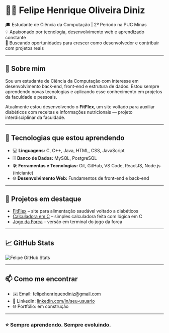 # 👨‍💻 Felipe Henrique Oliveira Diniz

🎓 Estudante de Ciência da Computação | 2º Período na PUC Minas  
💡 Apaixonado por tecnologia, desenvolvimento web e aprendizado constante  
🚀 Buscando oportunidades para crescer como desenvolvedor e contribuir com projetos reais

---

## 💼 Sobre mim

Sou um estudante de Ciência da Computação com interesse em desenvolvimento back-end, front-end e estrutura de dados. Estou sempre aprendendo novas tecnologias e aplicando esse conhecimento em projetos da faculdade e pessoais.

Atualmente estou desenvolvendo o **FitFlex**, um site voltado para auxiliar diabéticos com receitas e informações nutricionais — projeto interdisciplinar da faculdade.

---

## 🧠 Tecnologias que estou aprendendo

- 💻 **Linguagens:** C, C++, Java, HTML, CSS, JavaScript
- 🗄️ **Banco de Dados:** MySQL, PostgreSQL
- 🛠️ **Ferramentas e Tecnologias:** Git, GitHub, VS Code, ReactJS, Node.js (iniciante)
- 🌐 **Desenvolvimento Web:** Fundamentos de front-end e back-end

---

## 📌 Projetos em destaque

- [FitFlex](https://github.com/seu-usuario/FitFlex) – site para alimentação saudável voltado a diabéticos  
- [Calculadora em C](https://github.com/seu-usuario/calculadora-c) – simples calculadora feita com lógica em C  
- [Jogo da Forca](https://github.com/seu-usuario/jogo-da-forca) – versão em terminal do jogo da forca

---

## 📈 GitHub Stats

![Felipe GitHub Stats](https://github-readme-stats.vercel.app/api?username=seu-usuario&show_icons=true&theme=tokyonight)

---

## 📫 Como me encontrar

- ✉️ Email: felipehenriqueodiniz@gmail.com  
- 💼 LinkedIn: [linkedin.com/in/seu-usuario](https://www.linkedin.com/in/felipe-diniz-115294300/)  
- 🌐 Portfólio: em construção

---

### ⭐ Sempre aprendendo. Sempre evoluindo.
